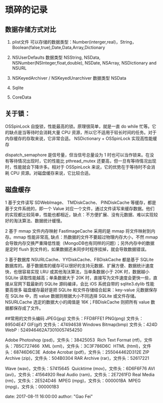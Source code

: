 #  琐碎的记录


## 数据存储方式对比
 
1. plist文件
 可以存储的数据类型：Number(interger,real)，String，Boolean(false,true),Date,Data,Array,Dictionary
 
2. NSUserDefaults
 数据类型 NSString, NSData, NSNumber(NSInteger,float,double), NSDate, NSArray, NSDictionary and NSURL
 
3. NSKeyedArchiver / NSKeyedUnarchiver
 数据类型 NSData
 
 4. Sqlite
 5. CoreData
 



## 关于锁：
OSSpinLock 自旋锁，性能最高的锁。原理很简单，就是一直 do while 忙等。它的缺点是当等待时会消耗大量 CPU 资源，所以它不适用于较长时间的任务。对于内存缓存的存取来说，它非常合适。
NSDictionary + OSSpinLock 实现高性能缓存

dispatch_semaphore 是信号量，但当信号总量设为 1 时也可以当作锁来。在没有等待情况出现时，它的性能比 pthread_mutex 还要高，但一旦有等待情况出现时，性能就会下降许多。相对于 OSSpinLock 来说，它的优势在于等待时不会消耗 CPU 资源。对磁盘缓存来说，它比较合适。
    
## 磁盘缓存

1 基于文件读写
SDWebImage、 TMDiskCache、 PINDiskCache 等缓存，都是基于文件系统的，即一个 Value 对应一个文件，通过文件读写来缓存数据。他们的实现都比较简单，性能也都相近，缺点：不方便扩展、没有元数据、难以实现较好的淘汰算法、数据统计缓慢。

2 基于 mmap 文件内存映射
FastImageCache 采用的是 mmap 将文件映射到内存。mmap 性能非常高, 缺点：热数据的文件不要超过物理内存大小，不然 mmap 会导致内存交换严重降低性能（MongoDB也有同样的问题）；另外内存中的数据是定时 flush 到文件的，如果数据还未同步时程序挂掉，就会导致数据错误。

3 基于数据库
NSURLCache、YYDiskCache、FBDiskCache 都是基于 SQLite 数据库的。基于数据库的缓存可以很好的支持元数据、扩展方便、数据统计速度快，也很容易实现 LRU 或其他淘汰算法，当单条数据小于 20K 时，数据越小 SQLite 读取性能越高；单条数据大于 20K 时，直接写为文件速度会更快一些，直接从官网下载最新的 SQLite 源码编译，会比 iOS 系统自带的 sqlite3.dylib 性能要高很多 
磁盘缓存最好是把 SQLite 和文件存储结合起来：key-value 元数据保存在 SQLite 中，而 value 数据则根据大小不同选择 SQLite 或文件存储。NSURLCache 选定的数据大小的阈值是 16K；FBDiskCache 则把所有 value 数据都保存成了文件。

##常用的文件头编码
JPEG(jpg) 文件头：FFD8FFE1
PNG(png) 文件头：89504E47
GIF(gif) 文件头：47494638
Windows Bitmap(bmp) 文件头：424D
WebP : 524946462A73010057454250


Adobe Photoshop (psd)，文件头：38425053 
Rich Text Format (rtf)，文件头：7B5C727466 
XML (xml)，文件头：3C3F786D6C 
HTML (html)，文件头：68746D6C3E 
Adobe Acrobat (pdf)，文件头：255044462D312E
ZIP Archive (zip)，文件头：504B0304
RAR Archive (rar)，文件头：52617221 

Wave (wav)，文件头：57415645 
Quicktime (mov)，文件头：6D6F6F76
AVI (avi)，文件头：41564920
Real Audio (ram)，文件头：2E7261FD
Real Media (rm)，文件头：2E524D46 
MPEG (mpg)，文件头：000001BA 
MPEG (mpg)，文件头：000001B3



date:       2017-08-11 16:00:00
author:     "Gao Fei"

